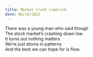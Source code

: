 ```yaml
---
title: Market Crash Limerick
date: 06/14/2022
---
```


There was a young man who said though  
The stock market’s crashing down low  
It turns out nothing matters  
We’re just atoms in patterns  
And the best we can hope for is flow.